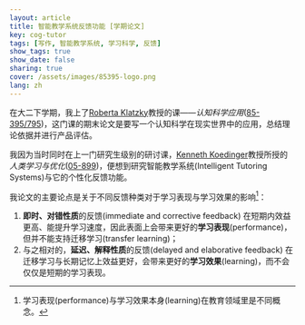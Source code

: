 ```yaml
---
layout: article
title: 智能教学系统反馈功能 [学期论文]
key: cog-tutor
tags: [写作, 智能教学系统, 学习科学, 反馈]
show_tags: true
show_date: false
sharing: true
cover: /assets/images/85395-logo.png
lang: zh
---
```


在大二下学期，我上了[Roberta Klatzky]教授的课——*认知科学应用*([85-395/795][85395])，这门课的期末论文是要写一个认知科学在现实世界中的应用，总结理论依据并进行产品评估。

<!--more-->

我因为当时同时在上一门研究生级别的研讨课，[Kenneth Koedinger]教授所授的*人类学习与优化*([05-899])，便想到研究智能教学系统(Intelligent Tutoring Systems)与它的个性化反馈功能。

我论文的主要论点是关于不同反馈种类对于学习表现与学习效果的影响[^1]：
1. **即时、对错性质**的反馈(immediate and corrective feedback) 在短期内效益更高、能提升学习速度，因此表面上会带来更好的**学习表现**(performance)，但并不能支持迁移学习(transfer learning)；
2. 与之相对的，**延迟、解释性质**的反馈(delayed and elaborative feedback) 在迁移学习与长期记忆上效益更好，会带来更好的**学习效果**(learning)，而不会仅仅是短期的学习表现。

[Roberta Klatzky]: https://www.cmu.edu/dietrich/psychology/people/core-training-faculty/klatzky-roberta.html
[Kenneth Koedinger]: http://pact.cs.cmu.edu/koedinger.html
[85395]: https://www.coursicle.com/cmu/courses/PSY/85395/
[05-899]: https://www.coursicle.com/cmu/courses/HCI/05899/
[^1]: 学习表现(performance)与学习效果本身(learning)在教育领域里是不同概念。